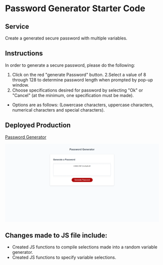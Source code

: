 # Password Generator Starter Code

## Service
Create a generated secure password with multiple variables.

## Instructions
In order to generate a secure password, please do the following:
1. Click on the red "generate Password" button.
2.Select a value of 8 through 128 to determine password length when prompted by pop-up window. 
3. Choose specifications desired for password by selecting "Ok" or "Cancel" (at the minimum, one specification must be made). 
* Options are as follows: (Lowercase characters, uppercase characters, numerical characters and special characters).

## Deployed Production
[Password Generator](https://elysiayn.github.io/password-generator/)

![](images/screenshot.png)

## Changes made to JS file include:
* Created JS functions to compile selections made into a random variable generator. 
* Created JS functions to specify variable selections. 
